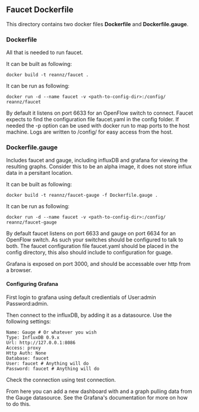 ## Faucet Dockerfile

This directory contains two docker files **Dockerfile** and **Dockerfile.gauge**.

### Dockerfile

All that is needed to run faucet.

It can be built as following:
```
docker build -t reannz/faucet .
```
It can be run as following:
```
docker run -d --name faucet -v <path-to-config-dir>:/config/ reannz/faucet
```

By default it listens on port 6633 for an OpenFlow switch to connect. Faucet expects to find the
configuration file faucet.yaml in the config folder. If needed the -p option can be used with docker run to map ports to the host machine.
Logs are written to /config/ for easy access from the host.

### Dockerfile.gauge

Includes faucet and gauge, including influxDB and grafana for viewing the resulting graphs.
Consider this to be an alpha image, it does not store influx data in a persitant location.

It can be built as following:
```
docker build -t reannz/faucet-gauge -f Dockerfile.gauge .
```
It can be run as following:
```
docker run -d --name faucet -v <path-to-config-dir>:/config/ reannz/faucet-gauge
```

By default faucet listens on port 6633 and gauge on port 6634 for an OpenFlow switch. As such your switches should be configured to talk to both.
The faucet configuration file faucet.yaml should be placed in the config directory, this also should include to configuration for guage.

Grafana is exposed on port 3000, and should be accessable over http from a browser.

#### Configuring Grafana
First login to grafana using default credientials of User:admin Password:admin.

Then connect to the influxDB, by adding it as a datasource. Use the following settings:
```
Name: Gauge # Or whatever you wish
Type: InfluxDB 0.9.x
Url: http://127.0.0.1:8086
Access: proxy
Http Auth: None
Database: faucet
User: faucet # Anything will do
Password: faucet # Anything will do
```
Check the connection using test connection.

From here you can add a new dashboard with and a graph pulling data from the Gauge datasource.
See the Grafana's documentation for more on how to do this.

